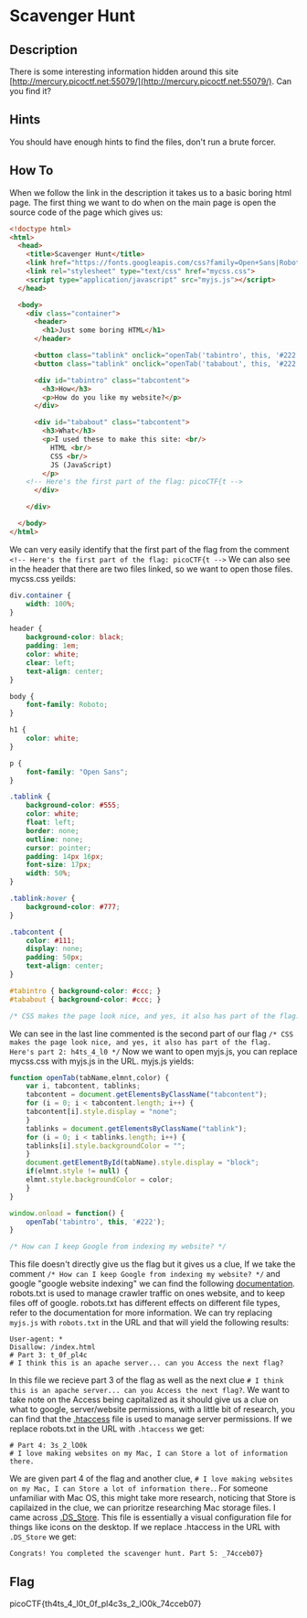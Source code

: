 # Scavenger Hunt

## Description
There is some interesting information hidden around this site
[http://mercury.picoctf.net:55079/](http://mercury.picoctf.net:55079/). Can you find it?

## Hints
You should have enough hints to find the files, don't run a brute forcer.

## How To
When we follow the link in the description it takes us to a basic boring html page. The first thing we want to do when on the main page
is open the source code of the page which gives us:
```html
<!doctype html>
<html>
  <head>
    <title>Scavenger Hunt</title>
    <link href="https://fonts.googleapis.com/css?family=Open+Sans|Roboto" rel="stylesheet">
    <link rel="stylesheet" type="text/css" href="mycss.css">
    <script type="application/javascript" src="myjs.js"></script>
  </head>

  <body>
    <div class="container">
      <header>
		<h1>Just some boring HTML</h1>
      </header>

      <button class="tablink" onclick="openTab('tabintro', this, '#222')" id="defaultOpen">How</button>
      <button class="tablink" onclick="openTab('tababout', this, '#222')">What</button>

      <div id="tabintro" class="tabcontent">
		<h3>How</h3>
		<p>How do you like my website?</p>
      </div>

      <div id="tababout" class="tabcontent">
		<h3>What</h3>
		<p>I used these to make this site: <br/>
		  HTML <br/>
		  CSS <br/>
		  JS (JavaScript)
		</p>
	<!-- Here's the first part of the flag: picoCTF{t -->
      </div>

    </div>

  </body>
</html>
```
We can very easily identify that the first part of the flag from the comment `<!-- Here's the first part of the flag: picoCTF{t -->`
We can also see in the header that there are two files linked, so we want to open those files. mycss.css yeilds: 
```css
div.container {
    width: 100%;
}

header {
    background-color: black;
    padding: 1em;
    color: white;
    clear: left;
    text-align: center;
}

body {
    font-family: Roboto;
}

h1 {
    color: white;
}

p {
    font-family: "Open Sans";
}

.tablink {
    background-color: #555;
    color: white;
    float: left;
    border: none;
    outline: none;
    cursor: pointer;
    padding: 14px 16px;
    font-size: 17px;
    width: 50%;
}

.tablink:hover {
    background-color: #777;
}

.tabcontent {
    color: #111;
    display: none;
    padding: 50px;
    text-align: center;
}

#tabintro { background-color: #ccc; }
#tababout { background-color: #ccc; }

/* CSS makes the page look nice, and yes, it also has part of the flag. Here's part 2: h4ts_4_l0 */
```
We can see in the last line commented is the second part of our flag `/* CSS makes the page look nice, and yes, it also has part of the flag. Here's part 2: h4ts_4_l0 */`
Now we want to open myjs.js, you can replace mycss.css with myjs.js in the URL. myjs.js yields:
```js
function openTab(tabName,elmnt,color) {
    var i, tabcontent, tablinks;
    tabcontent = document.getElementsByClassName("tabcontent");
    for (i = 0; i < tabcontent.length; i++) {
	tabcontent[i].style.display = "none";
    }
    tablinks = document.getElementsByClassName("tablink");
    for (i = 0; i < tablinks.length; i++) {
	tablinks[i].style.backgroundColor = "";
    }
    document.getElementById(tabName).style.display = "block";
    if(elmnt.style != null) {
	elmnt.style.backgroundColor = color;
    }
}

window.onload = function() {
    openTab('tabintro', this, '#222');
}

/* How can I keep Google from indexing my website? */
```
This file doesn't directly give us the flag but it gives us a clue, If we take the comment `/* How can I keep Google from indexing my website? */`
and google "google website indexing" we can find the following [documentation](https://developers.google.com/search/docs/advanced/crawling/ask-google-to-recrawl). 
robots.txt is used to manage crawler traffic on ones website, and to keep files off of google. robots.txt has different effects on different file types, refer to the documentation for more information.
We can try replacing `myjs.js` with `robots.txt` in the URL and that will yield the following results:
```text
User-agent: *
Disallow: /index.html
# Part 3: t_0f_pl4c
# I think this is an apache server... can you Access the next flag?
```
In this file we recieve part 3 of the flag as well as the next clue `# I think this is an apache server... can you Access the next flag?`.
We want to take note on the Access being capitalized as it should give us a clue on what to google, server/website permissions, with a little bit of research,
you can find that the [.htaccess](https://httpd.apache.org/docs/2.4/howto/htaccess.html) file is used to manage server permissions.
If we replace robots.txt in the URL with `.htaccess` we get:
```text
# Part 4: 3s_2_lO0k
# I love making websites on my Mac, I can Store a lot of information there.
```
We are given part 4 of the flag and another clue, `# I love making websites on my Mac, I can Store a lot of information there.`. For someone unfamiliar with 
Mac OS, this might take more research, noticing that Store is capilaized in the clue, we can prioritze researching Mac storage files. I came across
[.DS_Store](https://buildthis.com/ds_store-files-and-why-you-should-know-about-them/). This file is essentially a visual configuration file for things like icons on the desktop.
If we replace .htaccess in the URL with `.DS_Store` we get:
```text
Congrats! You completed the scavenger hunt. Part 5: _74cceb07}
```

## Flag
picoCTF{th4ts_4_l0t_0f_pl4c3s_2_lO0k_74cceb07}


